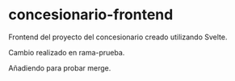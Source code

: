 # concesionario-frontend
Frontend del proyecto del concesionario creado utilizando Svelte.

Cambio realizado en rama-prueba.

Añadiendo para probar merge.